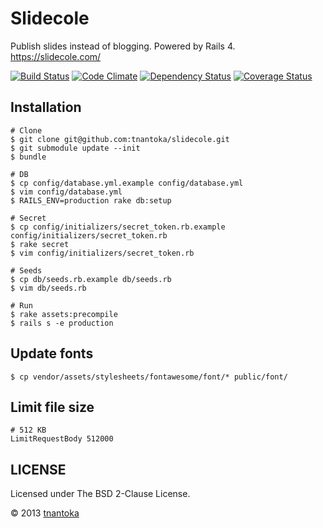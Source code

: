 # Slidecole

Publish slides instead of blogging. Powered by Rails 4. 
<https://slidecole.com/>

[![Build Status](https://travis-ci.org/tnantoka/slidecole.png)](https://travis-ci.org/tnantoka/slidecole)
[![Code Climate](https://codeclimate.com/github/tnantoka/slidecole.png)](https://codeclimate.com/github/tnantoka/slidecole)
[![Dependency Status](https://gemnasium.com/tnantoka/slidecole.png)](https://gemnasium.com/tnantoka/slidecole)
[![Coverage Status](https://coveralls.io/repos/tnantoka/slidecole/badge.png)](https://coveralls.io/r/tnantoka/slidecole)

## Installation


```
# Clone
$ git clone git@github.com:tnantoka/slidecole.git
$ git submodule update --init
$ bundle

# DB
$ cp config/database.yml.example config/database.yml
$ vim config/database.yml
$ RAILS_ENV=production rake db:setup

# Secret
$ cp config/initializers/secret_token.rb.example config/initializers/secret_token.rb
$ rake secret
$ vim config/initializers/secret_token.rb

# Seeds
$ cp db/seeds.rb.example db/seeds.rb
$ vim db/seeds.rb

# Run
$ rake assets:precompile
$ rails s -e production
```

## Update fonts

    $ cp vendor/assets/stylesheets/fontawesome/font/* public/font/

## Limit file size
    # 512 KB
    LimitRequestBody 512000
    
## LICENSE

Licensed under 
The BSD 2-Clause License.    
    
&copy; 2013 [tnantoka](https://twitter.com/tnantoka)

